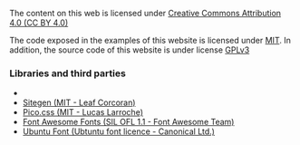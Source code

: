 The content on this web is licensed under <a ref="external" href="https://creativecommons.org/licenses/by/4.0" target="_blank">Creative Commons Attribution 4.0 (CC BY 4.0) <i class="fa-brands fa-creative-commons"></i><i class="fa-brands fa-creative-commons-by"></i></a>

The code exposed in the examples of this website is licensed under <a ref="external" href="https://opensource.org/licenses/MIT" target="_blank">MIT</a>. In addition, the source code of this website is under license <a ref="external" href="https://www.gnu.org/licenses/gpl-3.0.html" target="_blank">GPLv3</a>

### Libraries and third parties

- <a href="external" href>
- <a ref="external" href="http://leafo.net/sitegen" target="_blank">Sitegen (MIT - Leaf Corcoran)</a>
- <a ref="external" href="https://picocss.com" target="_blank">Pico.css (MIT - Lucas Larroche)</a>
- <a ref="external" href="https://github.com/FortAwesome/Font-Awesome" target="_blank">Font Awesome Fonts (SIL OFL 1.1 - Font Awesome Team)</a>
- <a ref="external" href="https://design.ubuntu.com/font" target="_blank">Ubuntu Font (Ubtuntu font licence - Canonical Ltd.)</a>